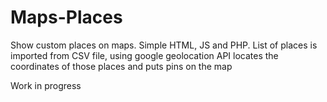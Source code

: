 # Maps-Places
Show custom places on maps. Simple HTML, JS and PHP.
List of places is imported from CSV file, using google geolocation API locates the coordinates of those places and puts pins on the map

Work in progress
